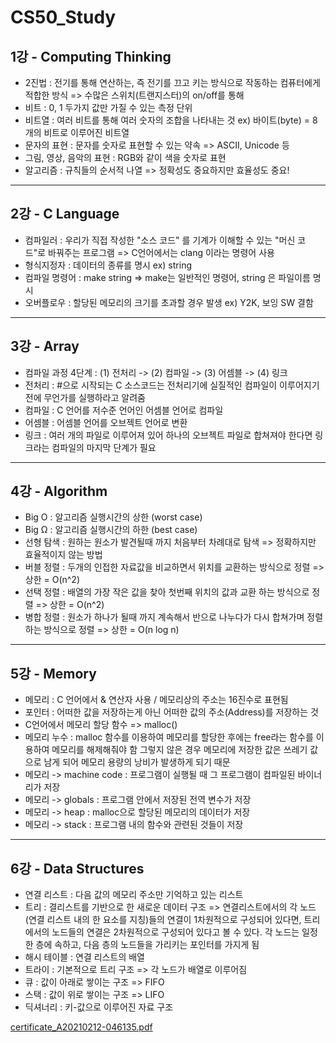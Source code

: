 # CS50_Study

## 1강 - Computing Thinking

* 2진법 : 전기를 통해 연산하는, 즉 전기를 끄고 키는 방식으로 작동하는 컴퓨터에게 적합한 방식 => 수많은 스위치(트랜지스터)의 on/off를 통해
* 비트 : 0, 1 두가지 값만 가질 수 있는 측정 단위
* 비트열 : 여러 비트를 통해 여러 숫자의 조합을 나타내는 것 ex) 바이트(byte) = 8개의 비트로 이루어진 비트열
* 문자의 표현 : 문자를 숫자로 표현할 수 있는 약속 => ASCII, Unicode 등
* 그림, 영상, 음악의 표현 : RGB와 같이 색을 숫자로 표현
* 알고리즘 : 규칙들의 순서적 나열 => 정확성도 중요하지만 효율성도 중요!
___

## 2강 - C Language
* 컴파일러 : 우리가 직접 작성한 "소스 코드" 를 기계가 이해할 수 있는 "머신 코드"로 바꿔주는 프로그램 => C언어에서는 clang 이라는 명령어 사용
* 형식지정자 : 데이터의 종류를 명시 ex) string
* 컴파일 명령어 : make string => make는 일반적인 명령어, string 은 파일이름 명시
* 오버플로우 : 할당된 메모리의 크기를 초과할 경우 발생 ex) Y2K, 보잉 SW 결함
___

## 3강 - Array
* 컴파일 과정 4단계 : (1) 전처리 -> (2) 컴파일 -> (3) 어셈블 -> (4) 링크
* 전처리 : #으로 시작되는 C 소스코드는 전처리기에 실질적인 컴파일이 이루어지기 전에 무언가를 실행하라고 알려줌
* 컴파일 : C 언어를 저수준 언어인 어셈블 언어로 컴파일
* 어셈블 : 어셈블 언어를 오브젝트 언어로 변환
* 링크 : 여러 개의 파일로 이루어져 있어 하나의 오브젝트 파일로 합쳐져야 한다면 링크라는 컴파일의 마지막 단계가 필요
___

## 4강 - Algorithm
* Big O : 알고리즘 실행시간의 상한 (worst case)
* Big Ω : 알고리즘 실행시간의 하한 (best case)
* 선형 탐색 : 원하는 원소가 발견될때 까지 처음부터 차례대로 탐색 => 정확하지만 효율적이지 않는 방법
* 버블 정렬 : 두개의 인접한 자료값을 비교하면서 위치를 교환하는 방식으로 정렬 => 상한 = O(n^2)
* 선택 정렬 : 배열의 가장 작은 값을 찾아 첫번째 위치의 값과 교환 하는 방식으로 정렬 => 상한 = O(n^2)
* 병합 정렬 : 원소가 하나가 될때 까지 계속해서 반으로 나누다가 다시 합쳐가며 정렬하는 방식으로 정렬 => 상한 = O(n log n) 
___

## 5강 - Memory
* 메모리 : C 언어에서 & 연산자 사용 / 메모리상의 주소는 16진수로 표현됨
* 포인터 : 어떠한 값을 저장하는게 아닌 어떠한 값의 주소(Address)를 저장하는 것
* C언어에서 메모리 할당 함수 => malloc()
* 메모리 누수 : malloc 함수를 이용하여 메모리를 할당한 후에는 free라는 함수를 이용하여 메모리를 해제해줘야 함
             그렇지 않은 경우 메모리에 저장한 값은 쓰레기 값으로 남게 되어 메모리 용량의 낭비가 발생하게 되기 때문
* 메모리 -> machine code : 프로그램이 실행될 때 그 프로그램이 컴파일된 바이너리가 저장
* 메모리 -> globals : 프로그램 안에서 저장된 전역 변수가 저장
* 메모리 -> heap : malloc으로 할당된 메모리의 데이터가 저장
* 메모리 -> stack : 프로그램 내의 함수와 관련된 것들이 저장
___

## 6강 - Data Structures
* 연결 리스트 : 다음 값의 메모리 주소만 기억하고 있는 리스트
* 트리 : 결리스트를 기반으로 한 새로운 데이터 구조 => 연결리스트에서의 각 노드 (연결 리스트 내의 한 요소를 지칭)들의 연결이 1차원적으로 구성되어 있다면, 트리에서의 노드들의 연결은 2차원적으로 구성되어 있다고 볼 수 있다. 각 노드는 일정한 층에 속하고, 다음 층의 노드들을 가리키는 포인터를 가지게 됨
* 해시 테이블 : 연결 리스트의 배열
* 트라이 : 기본적으로 트리 구조 => 각 노드가 배열로 이루어짐
* 큐 : 값이 아래로 쌓이는 구조 => FIFO
* 스택 : 값이 위로 쌓이는 구조 => LIFO
* 딕셔너리 : 키-값으로 이루어진 자료 구조

[certificate_A20210212-046135.pdf](https://github.com/minsung8/CS50_Study/files/5969695/certificate_A20210212-046135.pdf)
